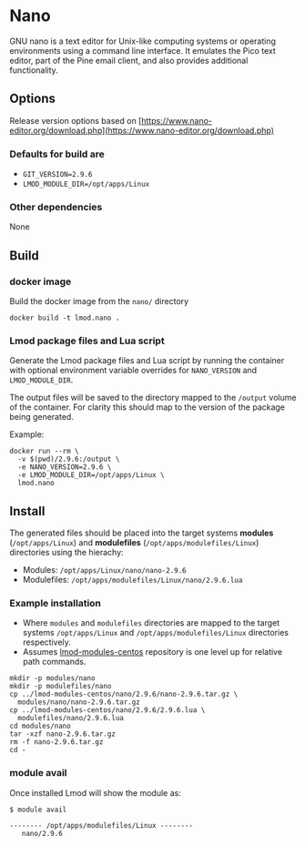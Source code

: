 # Nano

GNU nano is a text editor for Unix-like computing systems or operating environments using a command line interface. It emulates the Pico text editor, part of the Pine email client, and also provides additional functionality.

## Options

Release version options based on [https://www.nano-editor.org/download.php](https://www.nano-editor.org/download.php)

### Defaults for build are

- `GIT_VERSION=2.9.6`
- `LMOD_MODULE_DIR=/opt/apps/Linux`

### Other dependencies

None

## Build

### docker image

Build the docker image from the `nano/` directory

```
docker build -t lmod.nano .
```

### Lmod package files and Lua script

Generate the Lmod package files and Lua script by running the container with optional environment variable overrides for `NANO_VERSION` and `LMOD_MODULE_DIR`.

The output files will be saved to the directory mapped to the `/output` volume of the container. For clarity this should map to the version of the package being generated.

Example:

```
docker run --rm \
  -v $(pwd)/2.9.6:/output \
  -e NANO_VERSION=2.9.6 \
  -e LMOD_MODULE_DIR=/opt/apps/Linux \
  lmod.nano
```

## Install

The generated files should be placed into the target systems **modules** (`/opt/apps/Linux`) and **modulefiles** (`/opt/apps/modulefiles/Linux`) directories using the hierachy:

- Modules: `/opt/apps/Linux/nano/nano-2.9.6`
- Modulefiles: `/opt/apps/modulefiles/Linux/nano/2.9.6.lua`

### Example installation 

- Where `modules` and `modulefiles` directories are mapped to the target systems `/opt/apps/Linux` and `/opt/apps/modulefiles/Linux` directories respectively.
- Assumes [lmod-modules-centos](https://github.com/scidas/lmod-modules-centos) repository is one level up for relative path commands.

```
mkdir -p modules/nano
mkdir -p modulefiles/nano
cp ../lmod-modules-centos/nano/2.9.6/nano-2.9.6.tar.gz \
  modules/nano/nano-2.9.6.tar.gz
cp ../lmod-modules-centos/nano/2.9.6/2.9.6.lua \
  modulefiles/nano/2.9.6.lua
cd modules/nano
tar -xzf nano-2.9.6.tar.gz
rm -f nano-2.9.6.tar.gz
cd -
```

### module avail

Once installed Lmod will show the module as:

```console
$ module avail

-------- /opt/apps/modulefiles/Linux --------
   nano/2.9.6
```

